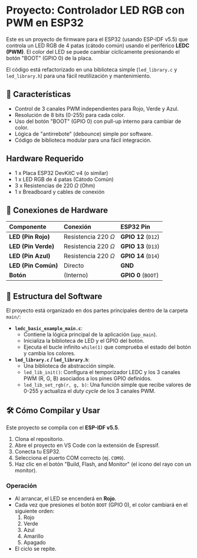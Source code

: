 # Proyecto: Controlador LED RGB con PWM en ESP32

Este es un proyecto de firmware para el ESP32 (usando ESP-IDF v5.5) que controla un LED RGB de 4 patas (cátodo común) usando el periférico **LEDC (PWM)**. El color del LED se puede cambiar cíclicamente presionando el botón "BOOT" (GPIO 0) de la placa.

El código está refactorizado en una biblioteca simple (`led_library.c` y `led_library.h`) para una fácil reutilización y mantenimiento.

## 🚀 Características

* Control de 3 canales PWM independientes para Rojo, Verde y Azul.
* Resolución de 8 bits (0-255) para cada color.
* Uso del botón "BOOT" (GPIO 0) con pull-up interno para cambiar de color.
* Lógica de "antirrebote" (debounce) simple por software.
* Código de biblioteca modular para una fácil integración.

## Hardware Requerido

* 1 x Placa ESP32 DevKitC v4 (o similar)
* 1 x LED RGB de 4 patas (Cátodo Común)
* 3 x Resistencias de 220 $\Omega$ (Ohm)
* 1 x Breadboard y cables de conexión

## 🔌 Conexiones de Hardware

| Componente | Conexión | ESP32 Pin |
| :--- | :--- | :--- |
| **LED (Pin Rojo)** | Resistencia 220 $\Omega$ | **GPIO 12** (`D12`) |
| **LED (Pin Verde)** | Resistencia 220 $\Omega$ | **GPIO 13** (`D13`) |
| **LED (Pin Azul)** | Resistencia 220 $\Omega$ | **GPIO 14** (`D14`) |
| **LED (Pin Común)** | Directo | **GND** |
| **Botón** | (Interno) | **GPIO 0** (`BOOT`) |



## 💾 Estructura del Software

El proyecto está organizado en dos partes principales dentro de la carpeta `main/`:

* **`ledc_basic_example_main.c`**:
    * Contiene la lógica principal de la aplicación (`app_main`).
    * Inicializa la biblioteca de LED y el GPIO del botón.
    * Ejecuta el bucle infinito `while(1)` que comprueba el estado del botón y cambia los colores.
* **`led_library.c` / `led_library.h`**:
    * Una biblioteca de abstracción simple.
    * `led_lib_init()`: Configura el temporizador LEDC y los 3 canales PWM (R, G, B) asociados a los pines GPIO definidos.
    * `led_lib_set_rgb(r, g, b)`: Una función simple que recibe valores de 0-255 y actualiza el *duty cycle* de los 3 canales PWM.

## 🛠️ Cómo Compilar y Usar

Este proyecto se compila con el **ESP-IDF v5.5**.

1.  Clona el repositorio.
2.  Abre el proyecto en VS Code con la extensión de Espressif.
3.  Conecta tu ESP32.
4.  Selecciona el puerto COM correcto (ej. `COM9`).
5.  Haz clic en el botón "Build, Flash, and Monitor" (el icono del rayo con un monitor).

### Operación

* Al arrancar, el LED se encenderá en **Rojo**.
* Cada vez que presiones el botón `BOOT` (GPIO 0), el color cambiará en el siguiente orden:
    1.  Rojo
    2.  Verde
    3.  Azul
    4.  Amarillo
    5.  Apagado
* El ciclo se repite.